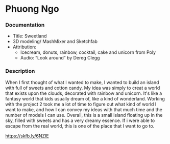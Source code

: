 # Phuong Ngo

### Documentation
* Title: Sweetland
* 3D modeling/ MashMixer and Sketchfab
* Attribution:
    * Icecream, donuts, rainbow, cocktail, cake and unicorn from Poly
    * Audio: “Look around” by Dereg Clegg
    
### Description

When I first thought of what I wanted to make, I wanted to build an island with full of sweets and cotton candy. My idea was simply to creat a world that exists upon the clouds, decorated with rainbow and unicorn. It's like a fantasy world that kids usually dream of, like a kind of wonderland. Working with the project 2 took me a lot of time to figure out what kind of world I want to make, and how I can convey my ideas with that much time and the number of models I can use. Overall, this is a small island floating up in the sky, filled with sweets and has a very dreamy essence. If i were able to escape from the real world, this is one of the place that I want to go to.

https://skfb.ly/6NZIE
